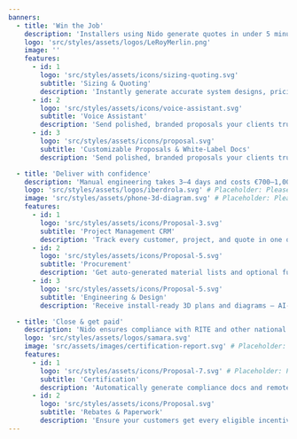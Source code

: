 ```yaml
---
banners:
  - title: 'Win the Job'
    description: 'Installers using Nido generate quotes in under 5 minutes — a process that used to take hours or days.'
    logo: 'src/styles/assets/logos/LeRoyMerlin.png'
    image: ''
    features:
      - id: 1
        logo: 'src/styles/assets/icons/sizing-quoting.svg'
        subtitle: 'Sizing & Quoting'
        description: 'Instantly generate accurate system designs, pricing, and professional proposals from just a few inputs.'
      - id: 2
        logo: 'src/styles/assets/icons/voice-assistant.svg'
        subtitle: 'Voice Assistant'
        description: 'Send polished, branded proposals your clients trust — no design tools required.'
      - id: 3
        logo: 'src/styles/assets/icons/proposal.svg'
        subtitle: 'Customizable Proposals & White-Label Docs'
        description: 'Send polished, branded proposals your clients trust — no design tools required.'

  - title: 'Deliver with confidence'
    description: 'Manual engineering takes 3–4 days and costs €700–1,000 — Nido delivers it for €250 per job, usually overnight.'
    logo: 'src/styles/assets/logos/iberdrola.svg' # Placeholder: Please add the Iberdrola logo here.
    image: 'src/styles/assets/phone-3d-diagram.svg' # Placeholder: Please add the main image (phone with 3D diagram) here.
    features:
      - id: 1
        logo: 'src/styles/assets/icons/Proposal-3.svg'
        subtitle: 'Project Management CRM'
        description: 'Track every customer, project, and quote in one organized workspace built for installers.'
      - id: 2
        logo: 'src/styles/assets/icons/Proposal-5.svg' 
        subtitle: 'Procurement'
        description: 'Get auto-generated material lists and optional fulfillment, so your team always shows up prepared.'
      - id: 3
        logo: 'src/styles/assets/icons/Proposal-5.svg' 
        subtitle: 'Engineering & Design'
        description: 'Receive install-ready 3D plans and diagrams — AI-powered, human-reviewed.'

  - title: 'Close & get paid'
    description: 'Nido ensures compliance with RITE and other national certifications — helping clients unlock rebates and pass energy audits.'
    logo: 'src/styles/assets/logos/samara.svg' 
    image: 'src/assets/images/certification-report.svg' # Placeholder: Please add the main image (aerothermal certification report) here.
    features:
      - id: 1
        logo: 'src/styles/assets/icons/Proposal-7.svg' # Placeholder: Please add the Certification icon here.
        subtitle: 'Certification'
        description: 'Automatically generate compliance docs and remote certification support — no guesswork, no stress.'
      - id: 2
        logo: 'src/styles/assets/icons/Proposal.svg' 
        subtitle: 'Rebates & Paperwork'
        description: 'Ensure your customers get every eligible incentive — Nido helps file and manage all required forms.'
---
```

